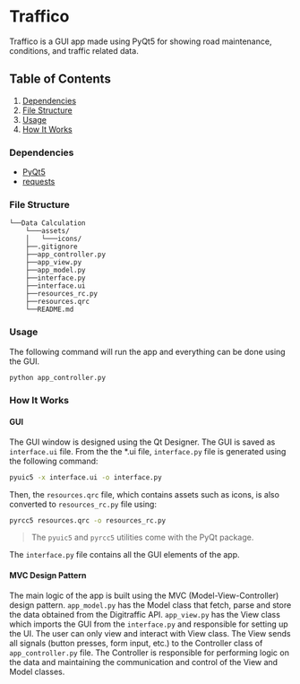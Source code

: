 # Traffico

Traffico is a GUI app made using PyQt5 for showing road maintenance, conditions, and traffic related data.


## Table of Contents

1. [Dependencies](#dependencies)
1. [File Structure](#file-structure)
1. [Usage](#usage)
1. [How It Works](#how-it-works)


### Dependencies

- [PyQt5](#)
- [requests](#)


### File Structure

```
└──Data Calculation
    └───assets/
    │   └───icons/
    ├──.gitignore
    ├──app_controller.py
    ├──app_view.py
    ├──app_model.py
    ├──interface.py
    ├──interface.ui
    ├──resources_rc.py
    ├──resources.qrc
    └──README.md
```


### Usage

The following command will run the app and everything can be done using the GUI.

```bash
python app_controller.py
```


### How It Works

#### GUI

The GUI window is designed using the Qt Designer. The GUI is saved as `interface.ui` file. From the the *.ui file, `interface.py` file is generated using the following command:

```bash
pyuic5 -x interface.ui -o interface.py
```

Then, the `resources.qrc` file, which contains assets such as icons, is also converted to `resources_rc.py` file using:

```bash
pyrcc5 resources.qrc -o resources_rc.py
```

> The `pyuic5` and `pyrcc5` utilities come with the PyQt package.

The `interface.py` file contains all the GUI elements of the app.


#### MVC Design Pattern

The main logic of the app is built using the MVC (Model-View-Controller) design pattern. `app_model.py` has the Model class that fetch, parse and store the data obtained from the Digitraffic API. `app_view.py` has the View class which imports the GUI from the `interface.py` and responsible for setting up the UI. The user can only view and interact with View class. The View sends all signals (button presses, form input, etc.) to the Controller class of `app_controller.py` file. The Controller is responsible for performing logic on the data and maintaining the communication and control of the View and Model classes.
